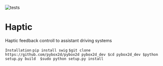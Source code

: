 ![tests](https://github.com/AbdelrahmanAbdelgwad/haptic/workflows/test/badge.svg)
# Haptic
Haptic feedback controll to assistant driving systems


``Installation``
`pip install swig`
`$git clone https://github.com/pybox2d/pybox2d pybox2d_dev
$cd pybox2d_dev
$python setup.py build 
$sudo python setup.py install`

